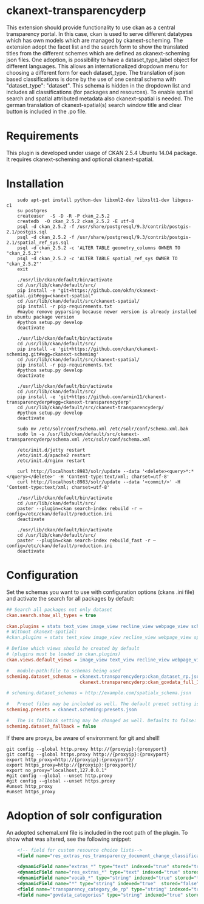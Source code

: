ckanext-transparencyderp
========================

This extension should provide functionality to use ckan as a 
central transparency portal. In this case, ckan is used to serve
different datatypes which has own models which are managed by
ckanext-scheming. The extension adopt the facet list and the search
form to show the translated titles from the different schemes which
are defined as ckanext-scheming json files. One adoption, is possibility
to have a dataset_type_label object for different languages. This allows 
an internationalized dropdown menu for choosing a different form for 
each dataset_type. The translation of json based classifications is done 
by the use of one central schema with "dataset_type": "dataset". This 
schema is hidden in the dropdown list and includes all classifications
(for packages and resources).
To enable spatial search and spatial attributed metadata also ckanext-spatial
is needed. The german translation of ckanext-spatial(s) search window title and clear
button is included in the .po file.

Requirements
============

This plugin is developed under usage of CKAN 2.5.4 Ubuntu 14.04 package.
It requires ckanext-scheming and optional ckanext-spatial.

Installation
============

```{r, engine='bash', create_postgis_extension_for_ckanext-spatial}
    sudo apt-get install python-dev libxml2-dev libxslt1-dev libgeos-c1
    su postgres
    createuser  -S -D -R -P ckan_2.5.2
    createdb  -O ckan_2.5.2 ckan_2.5.2 -E utf-8
    psql -d ckan_2.5.2 -f /usr/share/postgresql/9.3/contrib/postgis-2.1/postgis.sql
    psql -d ckan_2.5.2 -f /usr/share/postgresql/9.3/contrib/postgis-2.1/spatial_ref_sys.sql
    psql -d ckan_2.5.2 -c 'ALTER TABLE geometry_columns OWNER TO "ckan_2.5.2"'
    psql -d ckan_2.5.2 -c 'ALTER TABLE spatial_ref_sys OWNER TO "ckan_2.5.2"'
    exit
```

```{r, engine='bash', install_ckanext-spatial}
    ./usr/lib/ckan/default/bin/activate
    cd /usr/lib/ckan/default/src/
    pip install -e "git+https://github.com/okfn/ckanext-spatial.git#egg=ckanext-spatial"
    cd /usr/lib/ckan/default/src/ckanext-spatial/
    pip install -r pip-requirements.txt
    #maybe remove pyparsing because newer version is already installed in ubuntu package version
    #python setup.py develop
    deactivate
```

```{r, engine='bash', install_ckanext-scheming}
    ./usr/lib/ckan/default/bin/activate
    cd /usr/lib/ckan/default/src/
    pip install -e 'git+https://github.com/ckan/ckanext-scheming.git#egg=ckanext-scheming'
    cd /usr/lib/ckan/default/src/ckanext-spatial/
    pip install -r pip-requirements.txt
    #python setup.py develop
    deactivate
```

```{r, engine='bash', install_ckanext-transparencyderp}
    ./usr/lib/ckan/default/bin/activate
    cd /usr/lib/ckan/default/src/
    pip install -e 'git+https://github.com/armin11/ckanext-transparencyderp#egg=ckanext-transparencyderp'
    cd /usr/lib/ckan/default/src/ckanext-transparencyderp/
    #python setup.py develop
    deactivate
```

```{r, engine='bash', symbol_link_schema}
    sudo mv /etc/solr/conf/schema.xml /etc/solr/conf/schema.xml.bak
    sudo ln -s /usr/lib/ckan/default/src/ckanext-transparencyderp/schema.xml /etc/solr/conf/schema.xml
```

```{r, engine='bash', restart_services}
    /etc/init.d/jetty restart
    /etc/init.d/apache2 restart
    /etc/init.d/nginx restart
```

```{r, engine='bash', delete_solr_cache}
    curl http://localhost:8983/solr/update --data '<delete><query>*:*</query></delete>' -H 'Content-type:text/xml; charset=utf-8'
    curl http://localhost:8983/solr/update --data '<commit/>' -H 'Content-type:text/xml; charset=utf-8'
```

```{r, engine='bash', reindex_solr}
    ./usr/lib/ckan/default/bin/activate
    cd /usr/lib/ckan/default/src/
    paster --plugin=ckan search-index rebuild -r –config=/etc/ckan/default/production.ini
    deactivate
```

```{r, engine='bash', reindex_solr_problems}
    ./usr/lib/ckan/default/bin/activate
    cd /usr/lib/ckan/default/src/
    paster --plugin=ckan search-index rebuild_fast -r –config=/etc/ckan/default/production.ini
    deactivate
```

Configuration
=============

Set the schemas you want to use with configuration options (ckans .ini file) and activate the search for all packages by default:

```ini
## Search all packages not only dataset
ckan.search.show_all_types = true

ckan.plugins = stats text_view image_view recline_view webpage_view scheming_datasets transparencyderp
# Without ckanext-spatial:
#ckan.plugins = stats text_view image_view recline_view webpage_view spatial_metadata spatial_query scheming_datasets transparencyderp

# Define which views should be created by default
# (plugins must be loaded in ckan.plugins)
ckan.views.default_views = image_view text_view recline_view webpage_view

#   module-path:file to schemas being used
scheming.dataset_schemas = ckanext.transparencyderp:ckan_dataset_rp.json
                           ckanext.transparencyderp:ckan_govdata_full_1_1.json

# scheming.dataset_schemas = http://example.com/spatialx_schema.json

#   Preset files may be included as well. The default preset setting is:
scheming.presets = ckanext.scheming:presets.json

#   The is_fallback setting may be changed as well. Defaults to false:
scheming.dataset_fallback = false
```

If there are proxys, be aware of environment for git and shell!

```{r, engine='bash', reindex_solr_problems}
git config --global http.proxy http://{proxyip}:{proxyport}
git config --global https.proxy http://{proxyip}:{proxyport}
export http_proxy=http://{proxyip}:{proxyport}/
export https_proxy=http://{proxyip}:{proxyport}/
export no_proxy="localhost,127.0.0.1"
#git config --global --unset http.proxy
#git config --global --unset https.proxy
#unset http_proxy
#unset https_proxy
```

Adoption of solr configuration
==============================

An adopted schemal.xml file is included in the root path of the plugin. To show what was altered, see the following snippet:

```xml
    <!-- field for custom resource choice lists-->
    <field name="res_extras_res_transparency_document_change_classification" type="string" indexed="true" stored="true" multiValued="false"/>

    <dynamicField name="extras_*" type="text" indexed="true" stored="true" multiValued="false"/>
    <dynamicField name="res_extras_*" type="text" indexed="true" stored="true" multiValued="true"/>
    <dynamicField name="vocab_*" type="string" indexed="true" stored="true" multiValued="true"/>
    <dynamicField name="*" type="string" indexed="true"  stored="false"/>
    <field name="transparency_category_de_rp" type="string" indexed="true" stored="true" multiValued="false"/>
    <field name="govdata_categories" type="string" indexed="true" stored="true" multiValued="true"/>
```
